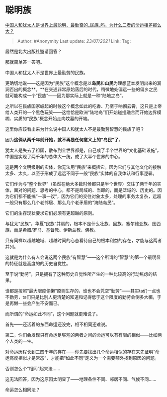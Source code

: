 # 聪明族
[中国人和犹太人是世界上最聪明、最勤奋的_民族_吗，为什么二者的命运相差那么大？](https://www.zhihu.com/question/413909432/answer/1409441417)

> Author: #Anonymity
> Last update: *23/07/2021*
> Link:
> Tag:

居然是北大出版社邀请回答？

那就简单答一答吧。

中国人和犹太人不是世界上最勤劳的民族。

更确切地说——这是因为“民族”这个概念是以**岛民**和**山民**为理想蓝本发明出来的漏洞百出的概念**。**在交通非常原始落后的时代，稍微地处偏远一些的偏乡之民就可能构成一个“民族”——因为那实际上就是一种“陆地之岛”。

之所以在民族国家崛起的时候这个概念如此的吃香、乃至于响彻云霄，这只是上帝给人类开的一个黑色玩笑——这恰恰是欧洲“陆地岛”们开始碰撞融合而开始边界模糊、实质的“民族”概念开始走向坟墓的开端。

这里你应该看出来为什么说中国人和犹太人不是最勤劳智慧的民族了吧？

因为**这俩从两千年前开始，就不再是任何意义上的“岛民”了**。

犹太人是失去了祖国，散布到全世界都是，自己成了半个世界的“文化基础设施”。中国是实现了两千年的总体大一统，成了大半个世界的中心。

这是两个文明级别的实体，你无法用“民族”来概括它。因为它们与其他文化的接触太多、太久，以至于形成了远远不同于一般“民族”实体的自我体认和行事逻辑。

它们作为与“整个世界”（虽然在绝大多数时候都只是半个世界）交往了两千年的实体，面对的问题、思考的中心，都不是局域的、当即的，而是泛域的、历史的。因为它们都不能搞“一事一议”，因为它们的交往对象太多，处理的事务太复杂，远超一般只有那么几个老邻居、那么几个老矛盾的“海陆岛民”。

它们的生存现状要求它们必须有更超越的原则。

与犹太“民族”，华夏“民族”并肩的，根本不是什么壮族、回族、塞尔维亚族、图西族，而是希腊/罗马、基督教、伊斯兰教、佛教。

只有同样以超越地域、超越时间的心态看待自己的根本利益的存在，才能与这两者并列。

这就是为什么有人会说这两个民族“有智慧”——这个所谓的“智慧”的第一个最明显的特征就是高度的的历史自觉性。

至于说“勤劳”，只是拥有了这种历史自觉性所产生的一种比较高的行动焦虑的结果。

谁都是按照“最大限度偷懒”原则生存的，谁也不会凭空“勤劳”——其实ta们一点也不勤劳，ta们只是比别人更清楚的知道和记得低于这个限度的勤劳会倒多大楣，于是再懒一些会产生不安而已。

而所谓的“命运如此不同”，这个问题就更难说了。

首先——还活着的东西命运还没完，相不相同还难说。

第二，你们会发现只有命运足够短的两者之间的命运可以有有限的相似——比如两个人类的一生。

对命运历程长到三四千年的存在——你先要找出几个命运相似的存在来先证明“命运高度相似才是常态”，才能把“如此不同“定义为一个需要额外找到原因的问题。

否则怎么个“相同”起来法……

这无法回答，因为这原因太明显了——地理条件不同、邻居不同、气候不同……

命运怎么相同法？
